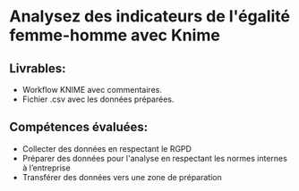 # Analysez des indicateurs de l'égalité femme-homme avec Knime
## Livrables:
* Workflow KNIME avec commentaires.
* Fichier .csv avec les données préparées.

## Compétences évaluées:
* Collecter des données en respectant le RGPD
* Préparer des données pour l'analyse en respectant les normes internes à l’entreprise
* Transférer des données vers une zone de préparation

